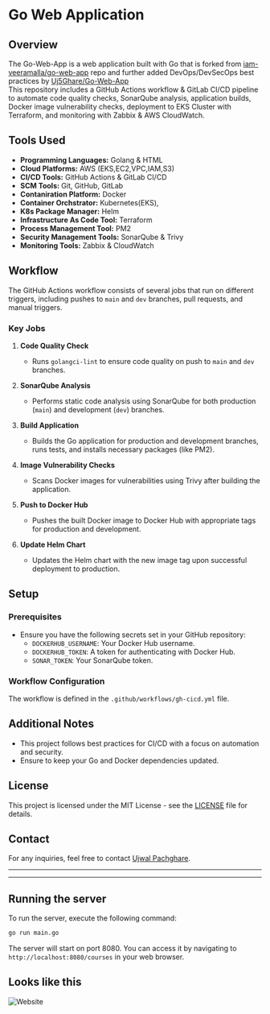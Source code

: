 # Go Web Application

## Overview

The Go-Web-App is a web application built with Go that is forked from [iam-veeramalla/go-web-app](https://github.com/iam-veeramalla/go-web-app) repo and further added DevOps/DevSecOps best practices by [Uj5Ghare/Go-Web-App](https://github.com/Uj5Ghare/Go-Web-App) <br>
This repository includes a GitHub Actions workflow & GitLab CI/CD pipeline to automate code quality checks, SonarQube analysis, application builds, Docker image vulnerability checks, deployment to EKS Cluster with Terraform, and monitoring with Zabbix & AWS CloudWatch.

## Tools Used
- **Programming Languages:** Golang & HTML
- **Cloud Platforms:** AWS (EKS,EC2,VPC,IAM,S3)
- **CI/CD Tools:** GitHub Actions & GitLab CI/CD
- **SCM Tools:** Git, GitHub, GitLab
- **Contaniration Platform:** Docker
- **Container Orchstrator:** Kubernetes(EKS),
- **K8s Package Manager:** Helm 
- **Infrastructure As Code Tool:** Terraform
- **Process Management Tool:** PM2
- **Security Management Tools:** SonarQube & Trivy
- **Monitoring Tools:** Zabbix & CloudWatch

## Workflow

The GitHub Actions workflow consists of several jobs that run on different triggers, including pushes to `main` and `dev` branches, pull requests, and manual triggers.

### Key Jobs

1. **Code Quality Check**
   - Runs `golangci-lint` to ensure code quality on push to `main` and `dev` branches.

2. **SonarQube Analysis**
   - Performs static code analysis using SonarQube for both production (`main`) and development (`dev`) branches.

3. **Build Application**
   - Builds the Go application for production and development branches, runs tests, and installs necessary packages (like PM2).

4. **Image Vulnerability Checks**
   - Scans Docker images for vulnerabilities using Trivy after building the application.

5. **Push to Docker Hub**
   - Pushes the built Docker image to Docker Hub with appropriate tags for production and development.

6. **Update Helm Chart**
   - Updates the Helm chart with the new image tag upon successful deployment to production.

## Setup

### Prerequisites

- Ensure you have the following secrets set in your GitHub repository:
  - `DOCKERHUB_USERNAME`: Your Docker Hub username.
  - `DOCKERHUB_TOKEN`: A token for authenticating with Docker Hub.
  - `SONAR_TOKEN`: Your SonarQube token.
  
### Workflow Configuration

The workflow is defined in the `.github/workflows/gh-cicd.yml` file.

## Additional Notes

- This project follows best practices for CI/CD with a focus on automation and security.
- Ensure to keep your Go and Docker dependencies updated.

## License

This project is licensed under the MIT License - see the [LICENSE](LICENSE) file for details.

## Contact

For any inquiries, feel free to contact [Ujwal Pachghare](mailto:ujwal5ghare@gmail.com).

---
---

## Running the server

To run the server, execute the following command:

```bash
go run main.go
```

The server will start on port 8080. You can access it by navigating to `http://localhost:8080/courses` in your web browser.

## Looks like this

![Website](static/images/golang-website.png)
